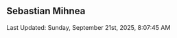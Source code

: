 <h2>Sebastian Mihnea</h2>

<!--RECENT_ACTIVITY:start-->
<!--RECENT_ACTIVITY:end-->
<!--RECENT_ACTIVITY:last_update-->
Last Updated: Sunday, September 21st, 2025, 8:07:45 AM
<!--RECENT_ACTIVITY:last_update_end-->

<!---LOL-STATS-START-HERE--->
<!---LOL-STATS-END-HERE--->
